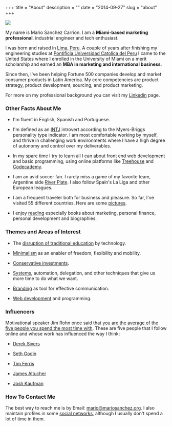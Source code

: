 +++
title = "About"
description = ""
date = "2014-09-27"
slug = "about"
+++

<p><img src="http://mariosanchez.org/images/msc-rio.jpg" class="roundcorners"></p>

<a name="1"></a>

My name is Mario Sanchez Carrion. I am a **Miami-based marketing professional**, industrial engineer and tech enthusiast. 

I was born and raised in [Lima, Peru](http://farm5.staticflickr.com/4115/4935682049_a0215ceb6e_z.jpg). A couple of years after finishing my engineering studies at [Pontificia Universidad Catolica del Peru](http://www.pucp.edu.pe/en/about-pucp/our-university/welcome/) I came to the United States where I enrolled in the University of Miami on a merit scholarship and earned an **MBA in marketing and international business**.

Since then, I've been helping Fortune 500 companies develop and market consumer products in Latin America. My core competencies are product strategy, product development, sourcing, and product marketing.

For more on my professional background you can visit my [Linkedin](http://www.linkedin.com/in/mariobox/) page.

<a name="2"></a>

### Other Facts About Me ###

* I'm fluent in English, Spanish and Portuguese.

* I'm defined as an [INTJ](http://mariosanchez.org/images/INTJ.PNG) introvert according to the Myers-Briggs personality type indicator. I am most comfortable working by myself, and thrive in challenging work environments where I have a high degree of autonomy and control over my deliverables.

* In my spare time I try to learn all I can about front end web development and basic programming, using online platforms like [Treehouse](https://teamtreehouse.com/mariosanchezcarrion) and [Codecademy](https://www.codecademy.com/scriptNinja80439). 

* I am an avid soccer fan. I rarely miss a game of my favorite team, Argentine side [River Plate](http://farm5.staticflickr.com/4055/4448440498_5d731b2102_z.jpg). I also follow Spain's La Liga and other European leagues.

* I am a frequent traveler both for business and pleasure. So far, I've visited 55 different countries. Here are some [pictures](../photos).

* I enjoy [reading](../reading/) especially books about marketing, personal finance, personal development and biographies.

### Themes and Areas of Interest

* The [disruption of traditional education](/post/onlineed) by technology.

* [Minimalism](/post/mini) as an enabler of freedom, flexibility and mobility.

* [Conservative investments](/post/money-tips).

* [Systems](http://www.mariosanchez.org/book/systems/), automation, delegation, and other techniques that give us more time to do what we want.

* [Branding](/post/brand/) as tool for effective communication.

* [Web development](/tags/tech/) and programming.


### Influencers

Motivational speaker Jim Rohn once said that [you are the average of the five people you spend the most time with](http://www.goodreads.com/quotes/1798-you-are-the-average-of-the-five-people-you-spend). These are five people that I follow online and whose work has influenced the way I think:

* [Derek Sivers](http://sivers.org)

* [Seth Godin](http://sethgodin.typepad.com)

* [Tim Ferris](http://fourhourworkweek.com)

* [James Altucher](http://www.jamesaltucher.com)

* [Josh Kaufman](http://joshkaufman.net)



### How To Contact Me ###

The best way to reach me is by Email: <a href="mailto:mario@mariosanchez.org">mario@mariosanchez.org</a>. I also maintain profiles in some [social networks](../contact/), although I usually don't spend a lot of time in them.
